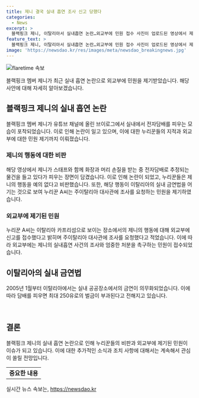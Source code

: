 ```yaml
---
title: 제니 결국 실내 흡연 조사 신고 당했다
categories:
  - News
excerpt: >
  블랙핑크 제니, 이탈리아서 실내흡연 논란…외교부에 민원 접수 사진이 업로드된 영상에서 제니가 스태프와 함께 전자담배를 피우는 모습이 포착되자 누리꾼들은 비판을 쏟아내고 있다. 이탈리아에서는 실내 금연법이 시행되고 있어 해당 행위에 대한 엄중한 조치가 요구되는 상황이다. 누리꾼 A씨는 주이탈리아 대사관에 조사를 요청하는 민원을 제기하며 제니에 대한 엄중한 처벌을 촉구했다. 현재 관련 조사가 진행 중이며, 제니의 향후 대응이 관심을 모은다.
feature_text: >
  블랙핑크 제니, 이탈리아서 실내흡연 논란…외교부에 민원 접수 사진이 업로드된 영상에서 제니가 스태프와 함께 전자담배를 피우는 모습이 포착되자 누리꾼들은 비판을 쏟아내고 있다. 이탈리아에서는 실내 금연법이 시행되고 있어 해당 행위에 대한 엄중한 조치가 요구되는 상황이다. 누리꾼 A씨는 주이탈리아 대사관에 조사를 요청하는 민원을 제기하며 제니에 대한 엄중한 처벌을 촉구했다. 현재 관련 조사가 진행 중이며, 제니의 향후 대응이 관심을 모은다.
image: 'https://newsdao.kr/res/images/meta/newsdao_breakingnews.jpg'
---
```


<p><img src="https://newsdao.kr/res/images/meta/newsdao_breakingnews.jpg" alt="flaretime 속보" /></p>

<p data-ke-size="size16">블랙핑크 멤버 제니가 최근 실내 흡연 논란으로 외교부에 민원을 제기받았습니다. 해당 사안에 대해 자세히 알아보겠습니다.</p>

<h2 data-ke-size="size26">블랙핑크 제니의 실내 흡연 논란</h2>

<p data-ke-size="size16">블랙핑크 멤버 제니가 유튜브 채널에 올린 브이로그에서 실내에서 전자담배를 피우는 모습이 포착되었습니다. 이로 인해 논란이 일고 있으며, 이에 대한 누리꾼들의 지적과 외교부에 대한 민원 제기까지 이뤄졌습니다.</p>

<h3>제니의 행동에 대한 비판</h3>

<p data-ke-size="size16">해당 영상에서 제니가 스태프와 함께 화장과 머리 손질을 받는 중 전자담배로 추정되는 물건을 들고 있다가 피우는 장면이 담겼습니다. 이로 인해 논란이 되었고, 누리꾼들은 제니의 행동을 예의 없다고 비판했습니다. 또한, 해당 행동이 이탈리아의 실내 금연법을 어기는 것으로 보여 누리꾼 A씨는 주이탈리아 대사관에 조사를 요청하는 민원을 제기하였습니다.</p>

<h3>외교부에 제기된 민원</h3>

<p data-ke-size="size16">누리꾼 A씨는 이탈리아 카프리섬으로 보이는 장소에서의 제니의 행동에 대해 외교부에 신고를 접수했다고 밝히며 주이탈리아 대사관에 조사를 요청했다고 적었습니다. 이에 따라 외교부에는 제니의 실내흡연 사건의 조사와 엄중한 처분을 촉구하는 민원이 접수되었습니다.</p>

<h2 data-ke-size="size26">이탈리아의 실내 금연법</h2>

<p data-ke-size="size16">2005년 1월부터 이탈리아에서는 실내 공공장소에서의 금연이 의무화되었습니다. 이에 따라 담배를 피우면 최대 250유로의 벌금이 부과된다고 전해지고 있습니다.</p>

<p data-ke-size="size16">&nbsp;</p>

<h2 data-ke-size="size26">결론</h2>

<p data-ke-size="size16">블랙핑크 제니의 실내 흡연 논란으로 인해 누리꾼들의 비판과 외교부에 제기된 민원이 이슈가 되고 있습니다. 이에 대한 추가적인 소식과 조치 사항에 대해서는 계속해서 관심이 쏠릴 전망입니다.</p>

<table>
    <tbody>
        <tr>
            <td style="text-align: center; height: 17px;"><b>중요한 내용</b></td>
        </tr>
    </tbody>
</table>
실시간 뉴스 속보는, <a href="https://newsdao.kr" rel="dofollow">https://newsdao.kr</a>


